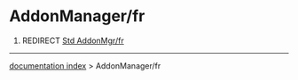 # AddonManager/fr
1.  REDIRECT [Std AddonMgr/fr](Std_AddonMgr/fr.md)

---
[documentation index](../README.md) > AddonManager/fr
